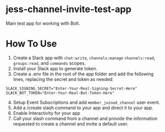# jess-channel-invite-test-app
Main test app for working with Bolt.

# How To Use
1. Create a Slack app with `chat:write`, `channels:manage` `channels:read`, `groups:read`, and `commands` scopes.
2. Install your Slack app to generate token.
3. Create a .env file in the root of the app folder and add the following lines, replacing the secret and token as needed:
```
SLACK_SIGNING_SECRET="Enter-Your-Real-Signing-Secret-Here"
SLACK_BOT_TOKEN="Enter-Your-Real-Bot-Token-Here"
```
4. Setup Event Subscriptions and add `member_joined_channel` user event.
5. Add a /create slash command to your app and direct it to your app.
6. Enable Interactivity for your app
7. Call your slash command from a channel and provide the information requested to create a channel and invite a default user.
